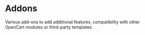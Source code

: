 # Addons

Various add-ons to add additional features, compatibility with other OpenCart modules or third-party templates.
